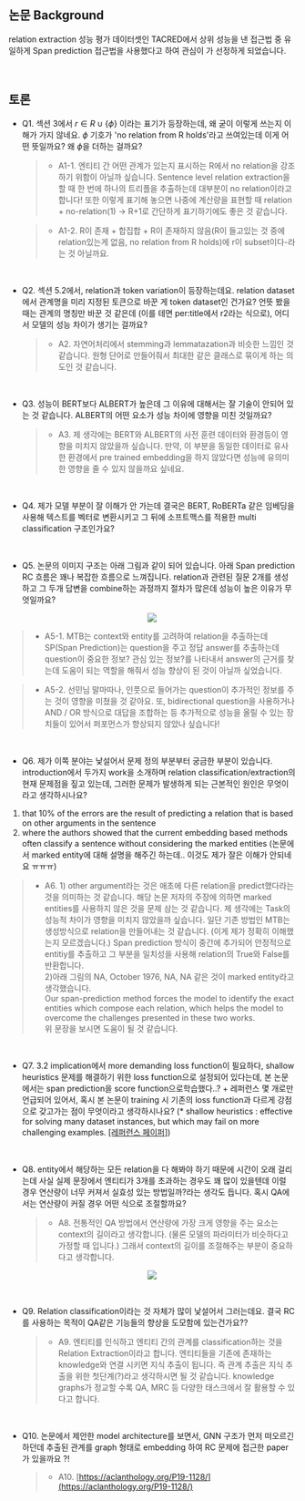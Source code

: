 ## 논문 Background
relation extraction 성능 평가 데이터셋인 TACRED에서 상위 성능을 낸 접근법 중 유일하게 Span prediction 접근법을 사용했다고 하여 관심이 가 선정하게 되었습니다. 

<br>

## 토론
- Q1. 섹션 3에서 $r\in R \cup \left \{ \phi \right \}$ 이라는 표기가 등장하는데, 왜 굳이 이렇게 쓰는지 이해가 가지 않네요. $\phi$ 기호가 'no relation from R holds'라고 쓰여있는데 이게 어떤 뜻일까요? 왜 $\phi$을 더하는 걸까요?

  >- A1-1. 엔티티 간 어떤 관계가 있는지 표시하는 R에서 no relation을 강조하기 위함이 아닐까 싶습니다. Sentence level relation extraction을 할 때 한 번에 하나의 트리플을 추출하는데 대부분이 no relation이라고 합니다! 또한 이렇게 표기해 놓으면 나중에 계산량을 표현할 때 relation + no-relation(1) → R+1로 간단하게 표기하기에도 좋은 것 같습니다.

  >- A1-2. R이 존재 + 합집합 + R이 존재하지 않음(R이 들고있는 것 중에 relation있는게 없음, no relation from R holds)에 r이 subset이다-라는 것 아닐까요.

<br>

- Q2. 섹션 5.2에서, relation과 token variation이 등장하는데요. relation dataset에서 관계명을 미리 지정된 토큰으로 바꾼 게 token dataset인 건가요? 언뜻 봤을 때는 관계의 명칭만 바꾼 것 같은데 (이를 테면 per:title에서 r2라는 식으로), 어디서 모델의 성능 차이가 생기는 걸까요?

  >- A2. 자연어처리에서 stemming과 lemmatazation과 비슷한 느낌인 것 같습니다. 원형 단어로 만들어줘서 최대한 같은 클래스로 묶이게 하는 의도인 것 같습니다.

<br>

- Q3. 성능이 BERT보다 ALBERT가 높은데 그 이유에 대해서는 잘 기술이 안되어 있는 것 같습니다. ALBERT의 어떤 요소가 성능 차이에 영향을 미친 것일까요?

  >- A3. 제 생각에는 BERT와 ALBERT의 사전 훈련 데이터와 환경등이 영향을 미치지 않았을까 싶습니다. 만약, 이 부분을 동일한 데이터로 유사한 환경에서 pre trained embedding을 하지 않았다면 성능에 유의미한 영향을 줄 수 있지 않을까요 싶네요. 

<br>

- Q4. 제가 모델 부분이 잘 이해가 안 가는데 결국은 BERT, RoBERTa 같은 임베딩을 사용해 텍스트를 벡터로 변환시키고 그 뒤에 소프트맥스를 적용한 multi classification 구조인가요?  

<br>

- Q5. 논문의 이미지 구조는 아래 그림과 같이 되어 있습니다. 아래 Span prediction RC 흐름은 꽤나 복잡한 흐름으로 느껴집니다. relation과 관련된 질문 2개를 생성하고 그 두개 답변을 combine하는 과정까지 절차가 많은데 성능이 높은 이유가 무엇일까요?
<p align="center"><img src="https://github.com/vhrehfdl/NLP-Research-Follow/blob/main/season2/img/3-1.png"></p>

  >- A5-1. MTB는 context와 entity를 고려하여 relation을 추출하는데 SP(Span Prediction)는 question을 주고 정답 answer를 추출하는데 question이 중요한 정보? 관심 있는 정보?를 나타내서 answer의 근거를 찾는데 도움이 되는 역할을 해줘서 성능 향상이 된 것이 아닐까 싶었습니다.  

  >- A5-2. 선민님 말마따나, 인풋으로 들어가는 question이 추가적인 정보를 주는 것이 영향을 미쳤을 것 같아요. 또, bidirectional question을 사용하거나 AND / OR 방식으로 대답을 조합하는 등 추가적으로 성능을 올릴 수 있는 장치들이 있어서 퍼포먼스가 향상되지 않았나 싶습니다!

<br>

- Q6. 제가 이쪽 분야는 낯설어서 문제 정의 부분부터 궁금한 부분이 있습니다.  introduction에서 두가지 work을 소개하며  relation classification/extraction의 현재 문제점을 짚고 있는데, 그러한 문제가 발생하게 되는 근본적인 원인은 무엇이라고 생각하시나요?  
1) that 10% of the errors are the result of predicting a relation that is based on other arguments in the sentence  
2) where the authors showed that the current embedding based methods often classify a sentence without considering the marked entities (논문에서 marked entity에 대해 설명을 해주긴 하는데.. 이것도 제가 잘은 이해가 안되네요 ㅠㅠㅠ)

  >- A6. 1) other argument라는 것은 애초에 다른 relation을 predict했다라는 것을 의미하는 것 같습니다. 해당 논문 저자의 주장에 의하면 marked entities를 사용하지 않은 것을 문제 삼는 것 같습니다. 제 생각에는 Task의 성능적 차이가 영향을 미치지 않았을까 싶습니다. 일단 기존 방법인 MTB는 생성방식으로 relation을 만들어내는 것 같습니다. (이게 제가 정확히 이해했는지 모르겠습니다.) Span prediction 방식이 중간에 추가되어 안정적으로 entitiy를 추출하고 그 부분을 일치성을 사용해 relation의 True와 False를 반환합니다.   
2)아래 그림의 NA, October 1976, NA, NA 같은 것이 marked entity라고 생각했습니다.  
Our span-prediction method forces the model to identify the exact entities which compose each relation, which helps the model to overcome the challenges presented in these two works.  
위 문장을 보시면 도움이 될 것 같습니다.

<br>

- Q7. 3.2 implication에서 more demanding loss function이 필요하다, shallow heuristics 문제를 해결하기 위한 loss function으로 설정되어 있다는데,  본 논문에서는 span prediction을 score function으로학습했다..? + 레퍼런스 몇 개로만 언급되어 있어서, 혹시 본 논문이 training 시 기존의 loss function과 다르게 강점으로 갖고가는 점이 무엇이라고 생각하시나요?
(* shallow heuristics : effective for solving many dataset instances, but which may fail on more challenging examples. [[레퍼런스 페이퍼]](https://arxiv.org/pdf/2010.03656.pdf)) 

<br>

- Q8. entity에서 해당하는 모든 relation을 다 해봐야 하기 때문에 시간이 오래 걸리는데 사실 실제 문장에서 엔티티가 3개를 초과하는 경우도 꽤 많이 있을텐데 이럴 경우 연산량이 너무 커져서 실효성 있는 방법일까?라는 생각도 듭니다. 혹시 QA에서는 연산량이 커질 경우 어떤 식으로 조절할까요?  

  >- A8. 전통적인 QA 방법에서 연산량에 가장 크게 영향을 주는 요소는 context의 길이라고 생각합니다. (물론 모델의 파라미터가 비슷하다고 가정할 때 입니다.) 그래서 context의 길이를 조절해주는 부분이 중요하다고 생각합니다. 
<p align="center"><img src="https://github.com/vhrehfdl/NLP-Research-Follow/blob/main/season2/img/3-2.png"></p>

<br>

- Q9. Relation classification이라는 것 자체가 많이 낯설어서 그러는데요. 결국 RC를 사용하는 목적이 QA같은 기능들의 향상을 도모함에 있는건가요??

  >- A9. 엔티티를 인식하고 엔티티 간의 관계를 classification하는 것을 Relation Extraction이라고 합니다. 엔티티들을 기존에 존재하는 knowledge와 연결 시키면 지식 추출이 됩니다. 즉 관계 추출은 지식 추출을 위한 첫단계(?)라고 생각하시면 될 것 같습니다. knowledge graphs가 정교할 수록 QA, MRC 등 다양한 태스크에서 잘 활용할 수 있다고 합니다.

<br>

- Q10. 논문에서 제안한 model architecture를 보면서, GNN 구조가 먼저 떠오르긴하던데 추출된 관계를 graph 형태로 embedding 하여 RC 문제에 접근한 paper가 있을까요 ?! 

  >- A10. [https://aclanthology.org/P19-1128/](https://aclanthology.org/P19-1128/)
